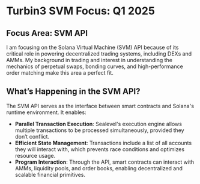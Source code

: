 # Turbin3 SVM Focus: Q1 2025

## Focus Area: SVM API
I am focusing on the Solana Virtual Machine (SVM) API because of its critical role in powering decentralized trading systems, including DEXs and AMMs. My background in trading and interest in understanding the mechanics of perpetual swaps, bonding curves, and high-performance order matching make this area a perfect fit.

## What’s Happening in the SVM API?
The SVM API serves as the interface between smart contracts and Solana's runtime environment. It enables:
- **Parallel Transaction Execution**: Sealevel's execution engine allows multiple transactions to be processed simultaneously, provided they don’t conflict.
- **Efficient State Management**: Transactions include a list of all accounts they will interact with, which prevents race conditions and optimizes resource usage.
- **Program Interaction**: Through the API, smart contracts can interact with AMMs, liquidity pools, and order books, enabling decentralized and scalable financial primitives.

